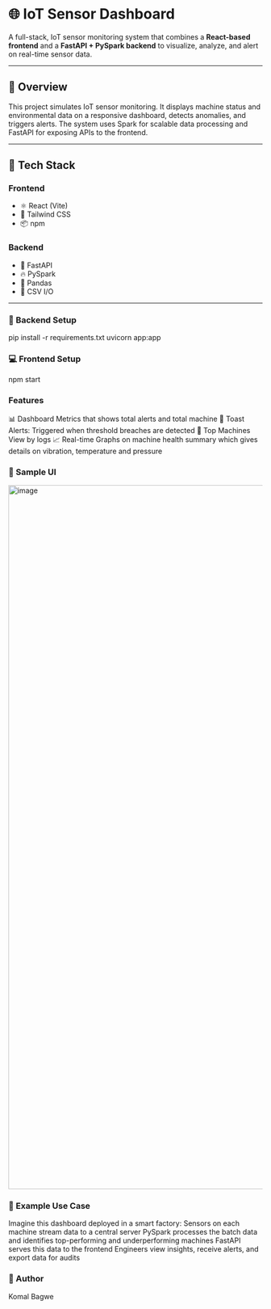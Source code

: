 # 🌐 IoT Sensor Dashboard

A full-stack, IoT sensor monitoring system that combines a **React-based frontend** and a **FastAPI + PySpark backend** to visualize, analyze, and alert on real-time sensor data.

---

## 📌 Overview

This project simulates IoT sensor monitoring. It displays machine status and environmental data on a responsive dashboard, detects anomalies, and triggers alerts. The system uses Spark for scalable data processing and FastAPI for exposing APIs to the frontend.

---

## 🧱 Tech Stack

### Frontend
- ⚛️ React (Vite)
- 🎨 Tailwind CSS
- 📦 npm

### Backend
- 🐍 FastAPI
- 🔥 PySpark
- 🐘 Pandas
- 📂 CSV I/O

---

### 🔧 Backend Setup
pip install -r requirements.txt
uvicorn app:app

### 💻 Frontend Setup
npm start

###  Features
📊 Dashboard Metrics that shows total alerts and total machine
🚨 Toast Alerts: Triggered when threshold breaches are detected
🧠 Top Machines View by logs
📈 Real-time Graphs on machine health summary which gives details on vibration, temperature and pressure

### 📸 Sample UI

<img width="1394" alt="image" src="https://github.com/user-attachments/assets/f6e1dfd2-a9c8-42c9-83a9-50be36fb2bea" />

### 🧪 Example Use Case
Imagine this dashboard deployed in a smart factory:
Sensors on each machine stream data to a central server
PySpark processes the batch data and identifies top-performing and underperforming machines
FastAPI serves this data to the frontend
Engineers view insights, receive alerts, and export data for audits

### 👥 Author
Komal Bagwe

